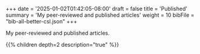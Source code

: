 +++
date = '2025-01-02T01:42:05-08:00'
draft = false
title = 'Published'
summary = 'My peer-reviewed and published articles'
weight = 10
bibFile = "bib-all-better-csl.json"
+++
<!-- Must include "bib" in filename: https://labs.loupbrun.ca/hugo-cite/usage/ -->

My peer-reviewed and published articles.

{{% children depth=2 description="true" %}}

